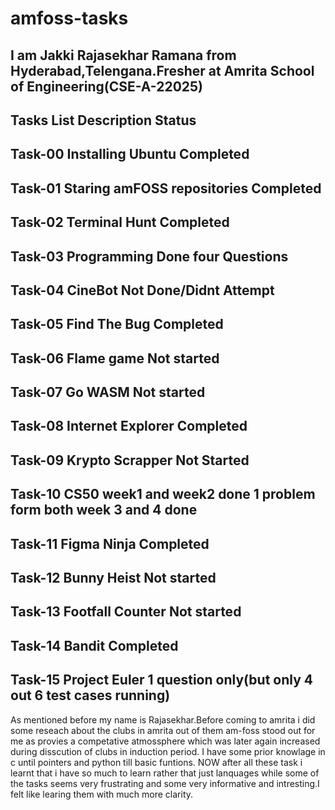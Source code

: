 # amfoss-tasks

I am Jakki Rajasekhar Ramana from Hyderabad,Telengana.Fresher at Amrita School of Engineering(CSE-A-22025)
---
Tasks List	Description	Status
---
Task-00	Installing Ubuntu	Completed
---
Task-01	Staring amFOSS repositories	Completed
---
Task-02	Terminal Hunt 	Completed
---
Task-03	Programming	Done four Questions
---
Task-04	 CineBot	Not Done/Didnt Attempt
---
Task-05	Find The Bug	Completed
---
Task-06	Flame game Not started
---
Task-07	Go WASM Not started
---
Task-08	Internet Explorer	Completed
---
Task-09	Krypto Scrapper Not Started
---
Task-10	CS50	week1 and week2 done 1 problem form both week 3 and 4 done
---
Task-11	Figma Ninja	Completed
---
Task-12	Bunny Heist Not started
---
Task-13	Footfall Counter Not started
---
Task-14	Bandit	Completed
---
Task-15	Project Euler	1 question only(but only 4 out 6 test cases running)
---

As mentioned before my name is Rajasekhar.Before coming to amrita i did some reseach about the clubs in amrita out of them am-foss stood out for me as provies a competative atmossphere which was later again increased during disscution of clubs in induction period.
I have some prior knowlage in c until pointers and python till basic funtions.
NOW after all these task i learnt that i have so much to learn rather that just lanquages while some of the tasks seems very frustrating and some very informative and intresting.I felt like learing them with much more clarity.
